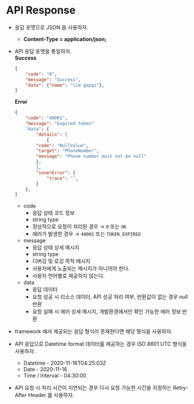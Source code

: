 # API Response

- 응답 포맷으로 JSON 을 사용하자.
    - **Content-Type = application/json;**
- API 응답 포맷을 통일하자.  
    **Success**

    ```json
    {
        "code": "0",
        "message": "Success",
        "data": {"name": "lim gapgi"},
    }
    ```

    **Error**

    ```json
    {
        "code": "40001",
        "message": "Expired token"
        "data": {
            "details": [
                {
            "code": "NullValue",
            "target": "PhoneNumber",
            "message": "Phone number must not be null"
            },
            ],
            "innerError": {
                "trace": "",
            }
        },
    }
    ```
    - code
        - 응답 상태 코드 정보
        - string type
        - 정상적으로 요청이 처리된 경우 → `0` 또는 `OK`
        - 에러가 발생한 경우 → `40001` 또는 `TOKEN_EXPIRED`
    - message
        - 응답 상태 상세 메시지
        - string type
        - 디버깅 및 로깅 목적 메시지
        - 사용자에게 노출되는 메시지가 아니어야 한다.
        - 사용자 언어별로 제공하지 않는다.
    - data
        - 응답 데이터
        - 요청 성공 시 리소스 데이터, API 성공 처리 여부, 반환값이 없는 경우 null 반환
        - 요청 실패 시 에러 상세 메시지, 개발환경에서만 확인 가능한 에러 정보 반환
- framework 에서 제공되는 응답 형식이 존재한다면 해당 형식을 사용하자.
- API 응답으로 Datetime format 데이터를 제공하는 경우 ISO 8601 UTC 형식을 사용하자.
    - Datetime - 2020-11-16T04:25:03Z
    - Date - 2020-11-16
    - Time / Interval - 04:30:00
- API 요청 시 처리 시간이 지연되는 경우 다시 요청 가능한 시간을 지정하는 Retry-After Header 를 사용하자.